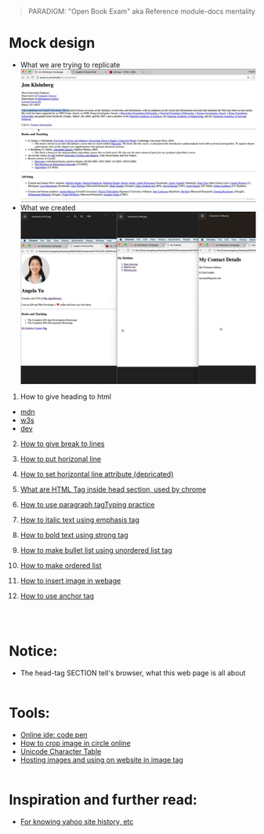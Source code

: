 > PARADIGM: "Open Book Exam" aka Reference module-docs mentality

# Mock design

- What we are trying to replicate
  <img src="1%20What%20layout%20we%20are%20replicating.png" width="700">
- What we created
  <img src="2%20What%20layout%20she%20%20made.png" width="700">

1. How to give heading to html

- [mdn](https://developer.mozilla.org/en-US/docs/Web/HTML/Element/Heading_Elements)
- [w3s](https://www.w3schools.com/html/html_headings.asp)
- [dev](https://devdocs.io/html/element/heading_elements)

2. [How to give break to lines](https://developer.mozilla.org/en-US/docs/Web/HTML/Element/br#:~:text=Technical%20summary-,%3A%20The%20Line%20Break%20element,division%20of%20lines%20is%20significant "mdn")

3. [How to put horizonal line](https://devdocs.io/html/element/hr)

4. [How to set horizontal line attribute (depricated)](https://devdocs.io/html/element/hr)

5. [What are HTML <meta> Tag inside head section, used by chrome](https://www.w3schools.com/tags/tag_meta.asp)

6. [How to use paragraph tag](https://www.keybr.com/)[Typing practice](https://developer.mozilla.org/en-US/docs/Web/HTML/Element/p)

7. [How to italic text using emphasis tag](https://developer.mozilla.org/en-US/docs/Web/HTML/Element/em)

8. [How to bold text using strong tag](https://developer.mozilla.org/en-US/docs/Web/HTML/Element/strong)

9. [How to make bullet list using unordered list tag](https://developer.mozilla.org/en-US/docs/Web/HTML/Element/ul)

10. [How to make ordered list](https://developer.mozilla.org/en-US/docs/Web/HTML/Element/ol)

11. [How to insert image in webage](https://developer.mozilla.org/en-US/docs/Web/HTML/Element/img)

12. [How to use anchor tag](https://developer.mozilla.org/en-US/docs/Web/HTML/Element/a)

<br>
<br>

# Notice:

- The head-tag SECTION tell's browser, what this web page is all about
  <br>
  <br>

# Tools:

- [Online ide: code pen](https://codepen.io/trending)
- [How to crop image in circle online](https://crop-circle.imageonline.co/)
- [Unicode Character Table](https://unicode-table.com/en/)
- [Hosting images and using on website in image tag](https://photobucket.com/)
  <br>
  <br>

# Inspiration and further read:

- [For knowing yahoo site history, etc](https://archive.org/web/)
